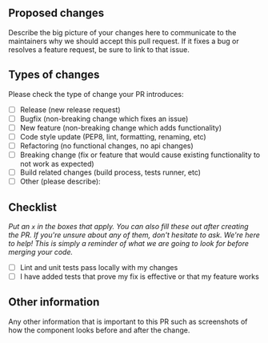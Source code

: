 <!--
    Pull request template based on the following templates:
    * https://raw.githubusercontent.com/ionic-team/ionic/master/.github/PULL_REQUEST_TEMPLATE.md
    * https://raw.githubusercontent.com/appium/appium/master/.github/PULL_REQUEST_TEMPLATE.md
-->

## Proposed changes

Describe the big picture of your changes here to communicate to the maintainers
why we should accept this pull request. If it fixes a bug or resolves a feature
request, be sure to link to that issue.

## Types of changes

Please check the type of change your PR introduces:

- [ ] Release (new release request)
- [ ] Bugfix (non-breaking change which fixes an issue)
- [ ] New feature (non-breaking change which adds functionality)
- [ ] Code style update (PEP8, lint, formatting, renaming, etc)
- [ ] Refactoring (no functional changes, no api changes)
- [ ] Breaking change (fix or feature that would cause existing functionality to not work as expected)
- [ ] Build related changes (build process, tests runner, etc)
- [ ] Other (please describe):

## Checklist

_Put an `x` in the boxes that apply. You can also fill these out after creating
the PR. If you're unsure about any of them, don't hesitate to ask. We're here to
help! This is simply a reminder of what we are going to look for before merging
your code._

- [ ] Lint and unit tests pass locally with my changes
- [ ] I have added tests that prove my fix is effective or that my feature works

## Other information

Any other information that is important to this PR such as screenshots of how
the component looks before and after the change.
